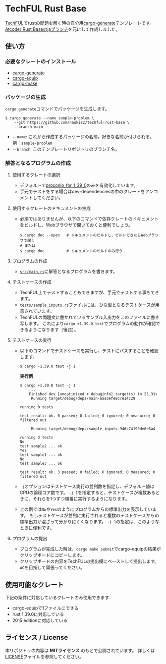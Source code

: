<!-- -*- coding:utf-8-unix -*- -->

# TechFUL Rust Base

[TechFUL](https://techful-programming.com/)でrustの問題を解く時の自分用[cargo-generate](https://crates.io/crates/cargo-generate)テンプレートです。  
[Atcoder Rust Baseのjaブランチ](https://github.com/rust-lang-ja/atcoder-rust-base/tree/ja)を元にして作成しました。


## 使い方

### 必要なクレートのインストール

* [cargo-generate](https://crates.io/crates/cargo-generate)
* [cargo-equip](https://crates.io/crates/cargo-equip)
* [cargo-make](https://crates.io/crates/cargo-make)

### パッケージの生成

`cargo generate`コマンドでパッケージを生成します。

```console
$ cargo generate --name sample-problem \
    --git https://github.com/naokisz/techful-rust-base \
    --branch main
```

- `--name`: これから作成するパッケージの名前。好きな名前が付けられる。例：`sample-problem`
- `--branch`: このテンプレートリポジトリのブランチ名。


### 解答となるプログラムの作成

1. 使用するクレートの選択
   - デフォルトで[proconio\_for\_1\_39\_0](https://github.com/naokisz/proconio-rs-for-1.39.0)のみを有効化しています。
   - 手元でテストをする場合はdev-dependenciesの中のクレートをアンコメントしてください。

1. 使用するクレートのドキュメントの生成
   - 必須ではありませんが、以下のコマンドで依存クレートのドキュメントをビルドし、Webブラウザで開いておくと便利でしょう。

      ```console
      $ cargo doc --open   # ドキュメントのビルドし、ビルドできたらWebブラウザで開く
      # または
      $ cargo doc          # ドキュメントのビルドのみ行う
      ```

1. プログラムの作成
   - [`src/main.rs`](./src/main.rs)に解答となるプログラムを書きます。

1. テストケースの作成
   - TechFUL上でテストすることもできますが、手元でテストする事もできます。
   - [`tests/sample_inputs.rs`](./tests/sample_inputs.rs)ファイルには、ひな型となるテストケースが用意されています。
   - TechFULの問題文に書かれているサンプル入出力をこのファイルに書き写します。
     これにより`cargo +1.39.0 test`でプログラムの動作が確認できるようになります（後述）。

1. テストケースの実行
   - 以下のコマンドでテストケースを実行し、テストにパスすることを確認します。

      ```console
      $ cargo +1.39.0 test -j 1
      ```

      **実行例**

      ```console
      $ cargo +1.39.0 test -j 1
          ...
          Finished dev [unoptimized + debuginfo] target(s) in 25.31s
           Running target/debug/deps/main-aae3efe8c7e14c29

      running 0 tests

      test result: ok. 0 passed; 0 failed; 0 ignored; 0 measured; 0 filtered out

           Running target/debug/deps/sample_inputs-946c74199de6e6a4

      running 3 tests
      No
      test sample2 ... ok
      Yes
      test sample1 ... ok
      No
      test sample3 ... ok

      test result: ok. 3 passed; 0 failed; 0 ignored; 0 measured; 0 filtered out
      ```

   - `-j`オプションはテストケース実行の並列数を指定し、デフォルト値はCPUの論理コア数です。
     `-j 1`を指定すると、テストケースが複数あるときに、それらを1つずつ順番に実行するようになります。
   - 上の例では`No`や`Yes`のようにプログラムからの標準出力を表示しています。
     もしテストケースが並列に実行されると複数のテストケースからの標準出力が混ざって分かりにくくなります。
     `-j 1`の指定は、このようなときに便利です。


1. プログラムの提出
   - プログラムが完成した時は、`cargo make submit`でcargo-equipの結果がクリップボードにコピーします。
   - クリップボードの内容をTechFULの提出欄にペーストして提出します。
     `AC`を目指して頑張ってください。


## 使用可能なクレート

下記の条件に対応しているクレートのみ使用できます．

* cargo-equipで1ファイルにできる
* rust 1.39.0に対応している
* 2015 editionに対応している


## ライセンス / License

本リポジトリの内容は **MITライセンス** のもとで公開されています。
詳しくは[LICENSE][license-file]ファイルを参照してください。

[license-file]: ./LICENSE
